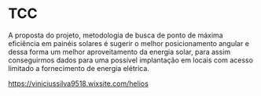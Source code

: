 # TCC
A proposta do projeto, metodologia de busca de ponto de máxima eficiência em painéis solares é sugerir o melhor posicionamento angular e dessa forma um melhor aproveitamento da energia solar, para assim conseguirmos dados para uma possível implantação em locais com acesso limitado a fornecimento de energia elétrica.

https://viniciussilva9518.wixsite.com/helios
